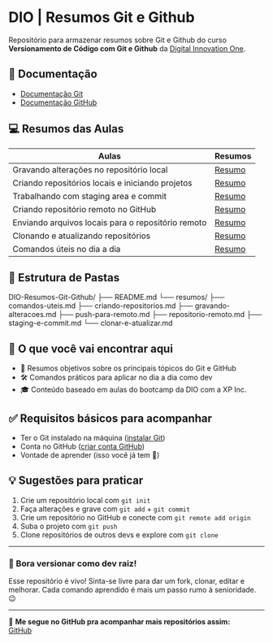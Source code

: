 
# **DIO | Resumos Git e Github**

Repositório para armazenar resumos sobre Git e Github do curso **Versionamento de Código com Git e Github** da [Digital Innovation One](https://www.dio.me/).

## 🧾 Documentação
- [Documentação Git](https://www.git-scm.com/doc)
- [Documentação GitHub](https://docs.github.com/)

## 💻 Resumos das Aulas

| Aulas                                                | Resumos           |
|------------------------------------------------------|-------------------|
| Gravando alterações no repositório local             | [Resumo](resumos/gravando-alteracoes.md) |
| Criando repositórios locais e iniciando projetos     | [Resumo](resumos/criando-repositorios.md) |
| Trabalhando com staging area e commit                | [Resumo](resumos/staging-e-commit.md) |
| Criando repositório remoto no GitHub                 | [Resumo](resumos/repositorio-remoto.md) |
| Enviando arquivos locais para o repositório remoto   | [Resumo](resumos/push-para-remoto.md) |
| Clonando e atualizando repositórios                  | [Resumo](resumos/clonar-e-atualizar.md) |
| Comandos úteis no dia a dia                          | [Resumo](resumos/comandos-uteis.md) |

## 📁 Estrutura de Pastas
DIO-Resumos-Git-Github/ 
├── README.md 
    └── resumos/ 
├── comandos-uteis.md 
├── criando-repositorios.md 
├── gravando-alteracoes.md 
├── push-para-remoto.md 
├── repositorio-remoto.md 
├── staging-e-commit.md 
    └── clonar-e-atualizar.md

## 🧠 O que você vai encontrar aqui

- 🧾 Resumos objetivos sobre os principais tópicos do Git e GitHub
- 🛠️ Comandos práticos para aplicar no dia a dia como dev
- 🎓 Conteúdo baseado em aulas do bootcamp da DIO com a XP Inc.

## ✅ Requisitos básicos para acompanhar

- Ter o Git instalado na máquina ([instalar Git](https://git-scm.com/downloads))
- Conta no GitHub ([criar conta GitHub](https://github.com/join))
- Vontade de aprender (isso você já tem 💪)

## 💡 Sugestões para praticar

1. Crie um repositório local com `git init`
2. Faça alterações e grave com `git add` + `git commit`
3. Crie um repositório no GitHub e conecte com `git remote add origin`
4. Suba o projeto com `git push`
5. Clone repositórios de outros devs e explore com `git clone`

---

### 🚀 Bora versionar como dev raiz!

Esse repositório é vivo! Sinta-se livre para dar um fork, clonar, editar e melhorar. Cada comando aprendido é mais um passo rumo à senioridade. 😉

---

🔗 **Me segue no GitHub pra acompanhar mais repositórios assim:**  
[GitHub](https://github.com/lelettsabino)

